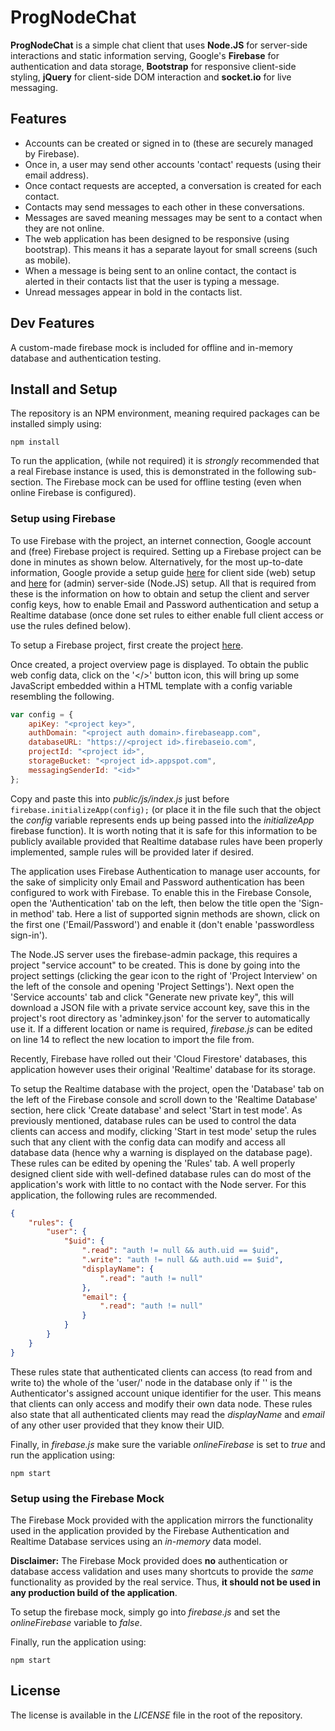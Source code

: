 # ProgNodeChat

**ProgNodeChat** is a simple chat client that uses **Node.JS** for server-side interactions and static information serving, Google's **Firebase** for authentication and data storage, **Bootstrap** for responsive client-side styling, **jQuery** for client-side DOM interaction and **socket.io** for live messaging.

## Features
- Accounts can be created or signed in to (these are securely managed by Firebase).
- Once in, a user may send other accounts 'contact' requests (using their email address).
- Once contact requests are accepted, a conversation is created for each contact.
- Contacts may send messages to each other in these conversations.
- Messages are saved meaning messages may be sent to a contact when they are not online.
- The web application has been designed to be responsive (using bootstrap). This means it has a separate layout for small screens (such as mobile).
- When a message is being sent to an online contact, the contact is alerted in their contacts list that the user is typing a message.
- Unread messages appear in bold in the contacts list.

## Dev Features
A custom-made firebase mock is included for offline and in-memory database and authentication testing.

## Install and Setup
The repository is an NPM environment, meaning required packages can be installed simply using:
```
npm install
```

To run the application, (while not required) it is *strongly* recommended that a real Firebase instance is used, this is demonstrated in the following sub-section. The Firebase mock can be used for offline testing (even when online Firebase is configured).

### Setup using Firebase
To use Firebase with the project, an internet connection, Google account and (free) Firebase project is required. Setting up a Firebase project can be done in minutes as shown below. Alternatively, for the most up-to-date information, Google provide a setup guide [here](https://firebase.google.com/docs/web/setup "Firebase Setup") for client side (web) setup and [here](https://firebase.google.com/docs/admin/setup "Firebase Admin Setup") for (admin) server-side (Node.JS) setup. All that is required from these is the information on how to obtain and setup the client and server config keys, how to enable Email and Password authentication and setup a Realtime database (once done set rules to either enable full client access or use the rules defined below).

To setup a Firebase project, first create the project [here](https://console.firebase.google.com "Firebase Console").

Once created, a project overview page is displayed. To obtain the public web config data, click on the '</>' button icon, this will bring up some JavaScript embedded within a HTML template with a config variable resembling the following.
```javascript
var config = {
    apiKey: "<project key>",
    authDomain: "<project auth domain>.firebaseapp.com",
    databaseURL: "https://<project id>.firebaseio.com",
    projectId: "<project id>",
    storageBucket: "<project id>.appspot.com",
    messagingSenderId: "<id>"
};
```
Copy and paste this into *public/js/index.js* just before `firebase.initializeApp(config);` (or place it in the file such that the object the *config* variable represents ends up being passed into the *initializeApp* firebase function). It is worth noting that it is safe for this information to be publicly available provided that Realtime database rules have been properly implemented, sample rules will be provided later if desired.

The application uses Firebase Authentication to manage user accounts, for the sake of simplicity only Email and Password authentication has been configured to work with Firebase. To enable this in the Firebase Console, open the 'Authentication' tab on the left, then below the title open the 'Sign-in method' tab. Here a list of supported signin methods are shown, click on the first one ('Email/Password') and enable it (don't enable 'passwordless sign-in').

The Node.JS server uses the firebase-admin package, this requires a project "service account" to be created. This is done by going into the project settings (clicking the gear icon to the right of 'Project Interview' on the left of the console and opening 'Project Settings'). Next open the 'Service accounts' tab and click "Generate new private key", this will download a JSON file with a private service account key, save this in the project's root directory as 'adminkey.json' for the server to automatically use it. If a different location or name is required, *firebase.js* can be edited on line 14 to reflect the new location to import the file from.

Recently, Firebase have rolled out their 'Cloud Firestore' databases, this application however uses their original 'Realtime' database for its storage.

To setup the Realtime database with the project, open the 'Database' tab on the left of the Firebase console and scroll down to the 'Realtime Database' section, here click 'Create database' and select 'Start in test mode'. As previously mentioned, database rules can be used to control the data clients can access and modify, clicking 'Start in test mode' setup the rules such that any client with the config data can modify and access all database data (hence why a warning is displayed on the database page). These rules can be edited by opening the 'Rules' tab. A well properly designed client side with well-defined database rules can do most of the application's work with little to no contact with the Node server. For this application, the following rules are recommended.
```json
{
	"rules": {
        "user": {
            "$uid": {
                ".read": "auth != null && auth.uid == $uid",
                ".write": "auth != null && auth.uid == $uid",
                "displayName": {
                    ".read": "auth != null"
                },
                "email": {
                    ".read": "auth != null"
                }
            }
        }
    }
}
```
These rules state that authenticated clients can access (to read from and write to) the whole of the 'user/<uid>' node in the database only if '<uid>' is the Authenticator's assigned account unique identifier for the user. This means that clients can only access and modify their own data node. These rules also state that all authenticated clients may read the *displayName* and *email* of any other user provided that they know their UID.

Finally, in *firebase.js* make sure the variable *onlineFirebase* is set to *true* and run the application using:
```
npm start
```

### Setup using the Firebase Mock
The Firebase Mock provided with the application mirrors the functionality used in the application provided by the Firebase Authentication and Realtime Database services using an *in-memory* data model.

**Disclaimer:** The Firebase Mock provided does **no** authentication or database access validation and uses many shortcuts to provide the *same* functionality as provided by the real service. Thus, **it should not be used in any production build of the application**.

To setup the firebase mock, simply go into *firebase.js* and set the *onlineFirebase* variable to *false*.

Finally, run the application using:
```
npm start
```

## License
The license is available in the *LICENSE* file in the root of the repository.
